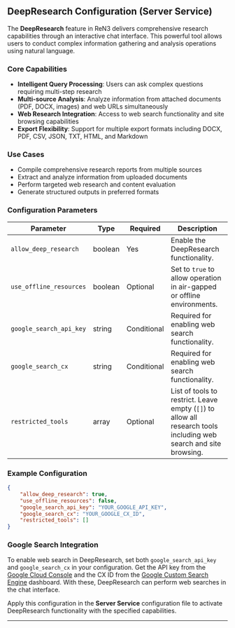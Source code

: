 ## DeepResearch Configuration (Server Service)

The **DeepResearch** feature in ReN3 delivers comprehensive research capabilities through an interactive chat interface. This powerful tool allows users to conduct complex information gathering and analysis operations using natural language.

### Core Capabilities

- **Intelligent Query Processing**: Users can ask complex questions requiring multi-step research
- **Multi-source Analysis**: Analyze information from attached documents (PDF, DOCX, images) and web URLs simultaneously
- **Web Research Integration**: Access to web search functionality and site browsing capabilities
- **Export Flexibility**: Support for multiple export formats including DOCX, PDF, CSV, JSON, TXT, HTML, and Markdown

### Use Cases

- Compile comprehensive research reports from multiple sources
- Extract and analyze information from uploaded documents
- Perform targeted web research and content evaluation
- Generate structured outputs in preferred formats

### Configuration Parameters

| Parameter               | Type    | Required    | Description                                                                                                       |
| ----------------------- | ------- | ----------- | ----------------------------------------------------------------------------------------------------------------- |
| `allow_deep_research`   | boolean | Yes         | Enable the DeepResearch functionality.                                                                            |
| `use_offline_resources` | boolean | Optional    | Set to `true` to allow operation in air-gapped or offline environments.                                           |
| `google_search_api_key` | string  | Conditional | Required for enabling web search functionality.                                                                   |
| `google_search_cx`      | string  | Conditional | Required for enabling web search functionality.                                                                   |
| `restricted_tools`      | array   | Optional    | List of tools to restrict. Leave empty (`[]`) to allow all research tools including web search and site browsing. |

### Example Configuration

```json
{
    "allow_deep_research": true,
    "use_offline_resources": false,
    "google_search_api_key": "YOUR_GOOGLE_API_KEY",
    "google_search_cx": "YOUR_GOOGLE_CX_ID",
    "restricted_tools": []
}
```

### Google Search Integration
To enable web search in DeepResearch, set both `google_search_api_key` and `google_search_cx` in your configuration. Get the API key from the [Google Cloud Console](https://console.cloud.google.com/apis/credentials) and the CX ID from the [Google Custom Search Engine](https://cse.google.com/cse/) dashboard. With these, DeepResearch can perform web searches in the chat interface.

Apply this configuration in the **Server Service** configuration file to activate DeepResearch functionality with the specified capabilities.

---